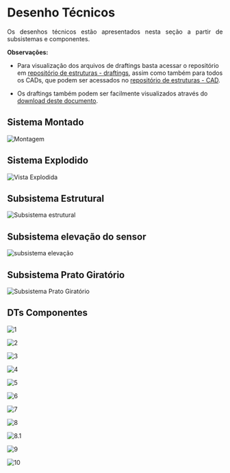 # Desenho Técnicos

<p style="text-align: justify;">
Os desenhos técnicos estão apresentados nesta seção a partir de subsistemas e componentes.
</p>

**Observações:**

 - Para visualização dos arquivos de draftings basta acessar o repositório em [repositório de estruturas - draftings](https://gitlab.com/lappis-unb/fga-pi2/semestre-2024-1/grupo-08/scanpoint/-/tree/main/docs/estruturas/Draftings), assim como também para todos os CADs, que podem ser acessados no [repositório de estruturas - CAD](https://gitlab.com/lappis-unb/fga-pi2/semestre-2024-1/grupo-08/scanpoint/-/tree/main/docs/estruturas/CAD/Estrutura_CATIA?ref_type=heads).

- Os draftings também podem ser facilmente visualizados através do [download deste documento](https://gitlab.com/lappis-unb/fga-pi2/semestre-2024-1/grupo-08/scanpoint/-/raw/main/docs/estruturas/Draftings/00-Montagem_merged.pdf?inline=false).

## Sistema Montado
![Montagem](../estruturas/imagens/DTs/Montagem-1.png)

## Sistema Explodido
![Vista Explodida](../estruturas/imagens/DTs/Vista_explodida-1.png)

## Subsistema Estrutural

![Subsistema estrutural](../estruturas/imagens/DTs/Subsistemas/Subsistema_estrutural-1.png)

## Subsistema elevação do sensor 

![subsistema elevação](../estruturas/imagens/DTs/Subsistemas/Subsistema_de_elevacao_da_camera-1.png)

## Subsistema Prato Giratório

![Subsistema Prato Giratório](../estruturas/imagens/DTs/Subsistemas/Subsistema_do_prato_giratorio-1.png)

## DTs Componentes 

![1](../estruturas/imagens/DTs/Part/Caixa_eletronica_tampa-1.png)

![2](../estruturas/imagens/DTs/Part/estrutura_aluminio_estrudado-1.png)

![3](../estruturas/imagens/DTs/Part/estrutura_cantoneira_20x20-1.png)

![4](../estruturas/imagens/DTs/Part/Prato_acoplamento-1.png)

![5](../estruturas/imagens/DTs/Part/prato_suporte-1.png)

![6](../estruturas/imagens/DTs/Part/prato_suporte_motor-1.png)

![7](../estruturas/imagens/DTs/Part/trilho_castanha-1.png)

![8](../estruturas/imagens/DTs/Part/trilho_encaixe_sensor-1.png)

![8.1](../estruturas/imagens/DTs/Part/trilho_encaixe_sensor_superior-1.png)


![9](../estruturas/imagens/DTs/Part/trilho_encaixe_trilho-1.png)

![10](../estruturas/imagens/DTs/Part/trilho_encaixe_trilho_inferior-1.png)


